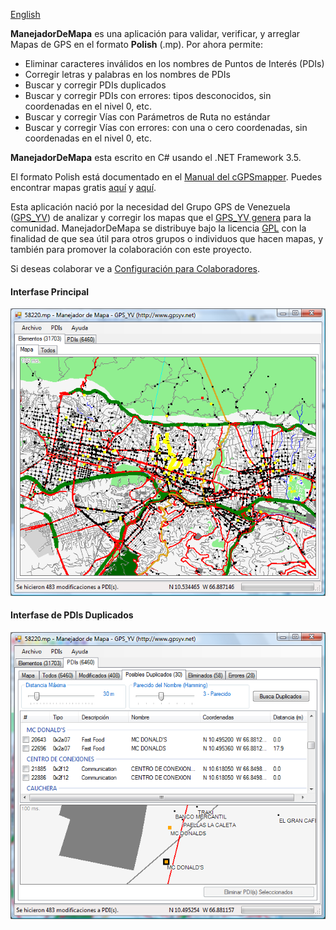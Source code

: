 [English](../ReadMe.md)

**ManejadorDeMapa** es una aplicación para validar, verificar, y arreglar Mapas de GPS en el formato **Polish** (.mp).  Por ahora permite:
* Eliminar caracteres inválidos en los nombres de Puntos de Interés (PDIs)
* Corregir letras y palabras en los nombres de PDIs
* Buscar y corregir PDIs duplicados
* Buscar y corregir PDIs con errores: tipos desconocidos, sin coordenadas en el nivel 0, etc.
* Buscar y corregir Vías con Parámetros de Ruta no estándar
* Buscar y corregir Vías con errores: con una o cero coordenadas, sin coordenadas en el nivel 0, etc.

**ManejadorDeMapa** esta escrito en C# usando el .NET Framework 3.5.

El formato Polish está documentado en el [Manual del cGPSmapper](http://www.cgpsmapper.com/manual.htm).  Puedes encontrar mapas gratis [aquí](http://mapcenter.cgpsmapper.com/catalogue.php) y [aquí](http://garminmapsearch.com/).

Esta aplicación nació por la necesidad del Grupo GPS de Venezuela ([GPS_YV](http://www.gpsyv.net/)) de analizar y corregir los mapas que el [GPS_YV genera](http://www.gpsve.net) para la comunidad.  ManejadorDeMapa se distribuye bajo la licencia [GPL](http://www.codeplex.com/GPSYVManejadorDeMapa/license) con la finalidad de que sea útil para otros grupos o individuos que hacen mapas, y también para promover la colaboración con este proyecto.

Si deseas colaborar ve a [Configuración para Colaboradores](Configuración-para-Colaboradores.md).

#### Interfase Principal
![Interfase Principal](Home_InterfacePrincipal.png)

#### Interfase de PDIs Duplicados
![Interfase de PDIs Duplicados](Home_InterfacePDIsDuplicados.png)